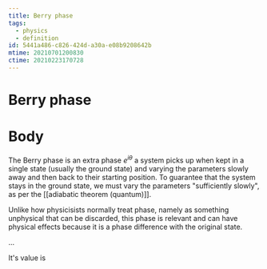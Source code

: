 ```yaml
---
title: Berry phase
tags:
  - physics
  - definition
id: 5441a486-c826-424d-a30a-e08b9208642b
mtime: 20210701200830
ctime: 20210223170728
---
```


# Berry phase

# Body

The Berry phase is an extra phase $e^{i\theta}$ a system picks up when kept in a single state (usually the ground state) and varying the parameters slowly away and then back to their starting position.
To guarantee that the system stays in the ground state, we must vary the parameters "sufficiently slowly", as per the [[adiabatic theorem (quantum)]].

Unlike how physicisists normally treat phase, namely as something unphysical that can be discarded, this phase is relevant and can have physical effects because it is a phase difference with the original state.

...

It's value is
